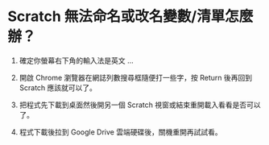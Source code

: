 # Scratch 無法命名或改名變數/清單怎麼辦？

1. 確定你螢幕右下角的輸入法是英文 ...  

2. 開啟 Chrome 瀏覽器在網誌列數搜尋框隨便打一些字，按 Return 後再回到 Scratch 應該就可以了。  

3. 把程式先下載到桌面然後開另一個 Scratch 視窗或結束重開載入看看是否可以了。  

4. 程式下載後拉到 Google Drive 雲端硬碟後，關機重開再試試看。  